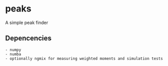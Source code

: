 # peaks
A simple peak finder

Depencencies
------------
```
- numpy
- numba
- optionally ngmix for measuring weighted moments and simulation tests
```
